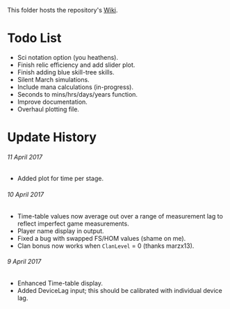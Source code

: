 This folder hosts the repository's [Wiki](https://metxchris.github.io/TT2-Sim/).

# Todo List
* Sci notation option (you heathens).
* Finish relic efficiency and add slider plot.
* Finish adding blue skill-tree skills.
* Silent March simulations.
* Include mana calculations (in-progress).
* Seconds to mins/hrs/days/years function.
* Improve documentation.
* Overhaul plotting file.

# Update History
###### 11 April 2017
* Added plot for time per stage.
###### 10 April 2017
* Time-table values now average out over a range of measurement lag to reflect imperfect game measurements.
* Player name display in output. 
* Fixed a bug with swapped FS/HOM values (shame on me).
* Clan bonus now works when `ClanLevel` = 0 (thanks marzx13).
###### 9 April 2017
* Enhanced Time-table display.
* Added DeviceLag input; this should be calibrated with individual device lag.